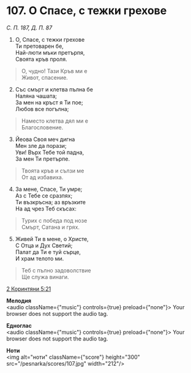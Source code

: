 # 107. О Спасе, с тежки грехове

_С. П. 187, Д. П. 87_

1. О, Спасе, с тежки грехове  
Ти претоварен бе,  
Най-люти мъки претърпя,  
Своята кръв проля.  

> О, чудно! Тази Кръв ми е  
> Живот, спасение.  
2. Със смърт и клетва пълна бе  
Наляна чашата;  
За мен на кръст я Ти пое;  
Любов все погълна;  

> Наместо клетва дял ми е  
> Благословение.  

3. Йеова Своя меч дигна  
Мен зле да порази;  
Уви! Върх Тебе той падна,  
За мен Ти претърпе.  

> Твоята кръв и сълзи ме  
> От ад избавиха.  

4. За мене, Спасе, Ти умре;  
Аз с Тебе се сразпях;  
Ти възкръсна; аз връзките  
На ад чрез Теб скъсах:  

> Турих с победа под нозе  
> Смърт, Сатана и грях.  

5. Живей Ти в мене, о Христе,  
С Отца и Дух Светий;  
Палат да Ти е туй сърце,  
И храм телото ми.  

> Теб с пълно задоволствие  
> Ще служа винаги.

[2 Коринтяни 5:21](http://biblia.bg/index.php?k=54&g=5&s=21)

**Мелодия**  
<audio className={"music"} controls={true} preload={"none"}>
    <source src="/pesnarka/mp3/107.mp3" type="audio/mpeg"/>
    Your browser does not support the audio tag.
</audio>

**Едноглас**  
<audio className={"music"} controls={true} preload={"none"}>
    <source src="/pesnarka/transp/107.mp3" type="audio/mpeg"/>
    Your browser does not support the audio tag.
</audio>

**Ноти**  
<img alt="ноти" className={"score"} height="300" src="/pesnarka/scores/107.jpg" width="212"/>
